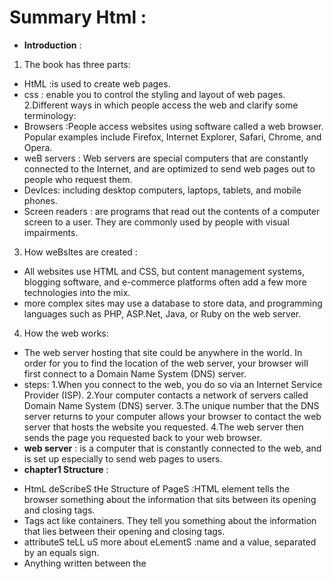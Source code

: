
# Summary Html :
- **Introduction** :
1. The book has three parts:
-  HtML :is used to create web pages.
- css : enable you to control the styling and layout of web pages.
2.Different ways in which people access the web and clarify some terminology:
- Browsers :People access websites using software called a web browser. Popular examples include Firefox, Internet Explorer, Safari, Chrome, and Opera.
- weB servers : Web servers are special computers that are constantly connected to the Internet, and are optimized to send web pages out to people who request them.
- DevIces: including desktop computers, laptops, tablets, and mobile phones.
- Screen readers : are programs that read out the contents of a computer screen to a user. They are commonly used by people with visual impairments.
3. How weBsItes are created :
- All websites use HTML and CSS, but content management systems, blogging software, and e-commerce platforms often add a few more technologies into the mix.
-  more complex sites  may use a database to store data, and programming languages such as PHP, ASP.Net, Java, or Ruby on the web server.
4. How the web works:
- The web server hosting that site could be anywhere in the world. In order for you to find the location of the web server, your browser will first connect to a Domain Name System (DNS) server.
- steps:
1.When you connect to the web, you do so via an Internet Service Provider (ISP).
2.Your computer contacts a network of servers called Domain Name System (DNS) server.
3.The unique number that the DNS server returns to your computer allows your browser to contact the web server that hosts the website you requested.
4.The web server then sends the page you requested back to your web browser.
- **web server** : is a computer that is constantly connected to the web, and is set up especially to send web pages to users.
- **chapter1 Structure** :
* HtmL deScribeS tHe Structure of PageS :HTML element tells the browser something about the information that sits between its opening and closing tags.
* Tags act like containers. They tell you something about the information that lies between their opening and closing tags.
* attributeS teLL uS more about eLementS :name and a value, separated by an equals sign.
* Anything written between the <title> tags will appear in the title bar (or tabs) at the top of the browser window.
  - **chapter8 Extra Markup** :
  - thE Evolution of htMl :
  (htMl 4 rElEasEd 1997, xhtMl 1.0 rElEasEd 2000,htMl5 rElEasEd 2000)
  - DOCTYPES tell browsers which version of HTML you are using .
- You can add comments to your code between <!-- and -->  markers  .
  - The  id and class attributes allow you to identify the particular elements,s known as a **global attribute** because it can be used on any element . 
  - Some elements will always appear to start on a new line in the browser window. These are known as block level elements.
  
  - Some elements will always appear to continue on the same line as their neighbouring elements. These are known as inline elements.

- span :
1. Contain a section of text where there is no other suitable element to differentiate it from its surrounding text
2. Contain a number of inline elements

- The  div and span elements allow you to group blocklevel and inline elements together.
- iframes : cut windows into your web pages through which other pages can be displayed.
- There are a few attributes that you will need to know to use it:
(src,height,width)
- scrolling ,frameborder :attributes will not be supported in HTML5.
- seamless :in HTML5, a new attribute called seamless can be applied to an iframe where scrollbars are not desired. 
The meta element is an empty element so it does not have a closing tag. It uses attributes to carry the information.
- The   meta tag allows you to supply all kinds of information about your web page.
- Escape characters are used to include special  characters in your pages .
- **chapter17 HTML5 Layout** :
- The new HTML5 elements indicate the purpose of different parts of a web page and help to describeits structure.
- The new elements provide clearer code (compared with using multiple div elements).
- Older browsers that do not understand HTML5  elements need to be told which elements areblock-level elements.
- hgroup:The purpose of the hgroup element is to group together a set of one or more h1 through h6 elements so that they are treated as one single heading.
  - Figures : It can be used to contain any content that is referenced from the main flow of an article (not just images). 
  - The figure element should also contain a <figcaption> element which provides a text decription for the content of the figure element. 
  - The aside element has two purposes, depending on whether it is inside an article element or not.
1. When the aside element is used inside an article element, it should contain information that is related to the article but not essential to its overall meaning. 
  2. When the <aside> element is used outside of an article element, it acts as a container for content that is related to the entire page
- To make HTML5 elements work in Internet Explorer 8(and older versions of IE), extra JavaScript is needed, which is available free from Google.
- **chapter18 Process & Design** :
  - It's important to understand who your target audience is, why they would come to your site, what information they want to find and when they are likely to return.
  - Site maps allow you to plan the structure of a site.
  - To help you decide what information should go on each page, you can use a technique called card sorting.
  - Wireframes allow you to organize the information that   will need to go on each page,It shows the hierarchy of the information and how much space it might require.

  - Design is about communication. Visual hierarchy helps   visitors understand what you are trying to tell them.
  - designer needs to organize and prioritize the information to communicate their message and help users find what they're looking for.
- Grouping together related content into blocks or chunks makes the page look simpler (and easier to understand). 
  - You can differentiate between pieces of information   using size, color, and style.
  - You can use grouping and similarity to help simplify  the information you present.
  - Grouping related pieces of information together can make a design easier to comprehend
 - visual hierarchy refers to the order in which your eyes perceive what they see. It is created by adding visual contrast between the items being displayed. Items with higher contrast are recognized and processed first.
 - Designing navigation :helps people find where they want to go and also helps them understand what your site is about and how it is organized.


  - **JS Chapter 1: “The ABC of Programming** :
  - JavaScript can be used in browsers to make websites more interactive, interesting, and user-friendly.
  - A script : is a series of instructions that the computer can follow,in order to achieve a goal. 
  - To write a script, you need to first state your goal and then list the tasks that need to be completed in order to achieve it. 
   Follow these steps :
   1: DEFINE THE GOAL  2.2: DESIGN THE SCRIPT 3.3: CODE EACH STEP 
 - Each time the script runs, it might only use a subset of all the instructions. 
  - Computers approach tasks in a different way than humans, so your instructions must let the computer solve the task prggrammatically.
  - Computers solve problems programmatically; they follow series of instructions, one after another
  - To approach writing a script, break down your goal into a series of tasks and then work out each step needed to complete that task (a flowchart can help).
  - The flowcharts show the paths between each step.
  - An event is the computer's way of sticking up its hand to say, "Hey, this just happened!" .
  - The code for a method can contain lots of instructions that together represent one task. 
  - Programmers choose which events they respond to. When a specific event happens, that event can be used to trigger a specific section of the code. 
  - WEB BROWSERS ARE PROGRAMS BUILT USING OBJECTS .
  - Using the document object, you can access and change what content users see on the page and respond to how they interact with it.
  - All major browsers use a JavaScript interpreter to translate your instructions (in JavaScript) into instructions the computer can follow. 
  - It is best to keep JavaScript code in its own JavaScript file. JavaScript files are text files (like HTML pages and CSS style sheets), but they have the . j s extension.
  - The HTML script element is used in HTML pages to tell the browser to load the JavaScript file (rather like the <link> element can be used to load a CSS file). 
  - If you view the source code of the page in the browser, the JavaScript will not have changed the HTML, because the script works with the model of the web page that the browser has created. 
  


  
  

 







